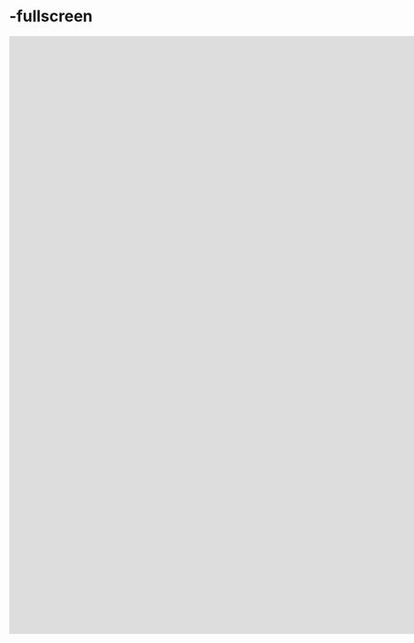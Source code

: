 # -fullscreen
<iframe src="https://scratcharchive.naleksuh.com" allowtransparency="true" width="1920" height="1080" frameborder="0" scrolling="no" allowfullscreen></iframe>
